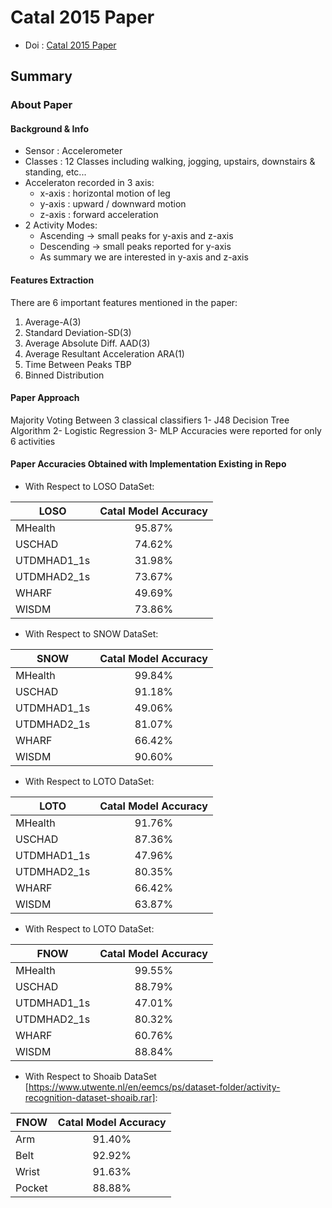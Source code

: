 # Catal 2015 Paper 
- Doi : [Catal 2015 Paper](https://doi.org/10.1016/j.asoc.2015.01.025)

## Summary

### About Paper

#### Background & Info
- Sensor : Accelerometer 
- Classes : 12 Classes including walking, jogging, upstairs, downstairs & standing, etc...
- Acceleraton recorded in 3 axis:
  - x-axis : horizontal motion of leg
  - y-axis : upward / downward motion
  - z-axis : forward acceleration
- 2 Activity Modes:
  - Ascending -> small peaks for y-axis and z-axis
  - Descending -> small peaks reported for y-axis
  - As summary we are interested in y-axis and z-axis
  
#### Features Extraction
There are 6 important features mentioned in the paper:
1. Average-A(3)
2. Standard Deviation-SD(3)
3. Average Absolute Diff. AAD(3)
4. Average Resultant Acceleration ARA(1)
5. Time Between Peaks TBP
6. Binned Distribution

#### Paper Approach
Majority Voting Between 3 classical classifiers
1- J48 Decision Tree Algorithm
2- Logistic Regression
3- MLP
Accuracies were reported for only 6 activities

#### Paper Accuracies Obtained with Implementation Existing in Repo
- With Respect to LOSO DataSet:

| LOSO          | Catal Model Accuracy | 
| ------------- |:--------------------:| 
| MHealth       | 95.87%               |
| USCHAD        | 74.62%               | 
| UTDMHAD1_1s   | 31.98%               |
| UTDMHAD2_1s   | 73.67%               |
| WHARF         | 49.69%               | 
| WISDM         | 73.86%               |

- With Respect to SNOW DataSet:

| SNOW          | Catal Model Accuracy | 
| ------------- |:--------------------:| 
| MHealth       | 99.84%               |
| USCHAD        | 91.18%               | 
| UTDMHAD1_1s   | 49.06%               |
| UTDMHAD2_1s   | 81.07%               |
| WHARF         | 66.42%               | 
| WISDM         | 90.60%               |
 
- With Respect to LOTO DataSet:

| LOTO          | Catal Model Accuracy | 
| ------------- |:--------------------:| 
| MHealth       | 91.76%               |
| USCHAD        | 87.36%               | 
| UTDMHAD1_1s   | 47.96%               |
| UTDMHAD2_1s   | 80.35%               |
| WHARF         | 66.42%               | 
| WISDM         | 63.87%               |

- With Respect to LOTO DataSet:

| FNOW          | Catal Model Accuracy | 
| ------------- |:--------------------:| 
| MHealth       | 99.55%               |
| USCHAD        | 88.79%               | 
| UTDMHAD1_1s   | 47.01%               |
| UTDMHAD2_1s   | 80.32%               |
| WHARF         | 60.76%               | 
| WISDM         | 88.84%               |


- With Respect to Shoaib DataSet [https://www.utwente.nl/en/eemcs/ps/dataset-folder/activity-recognition-dataset-shoaib.rar]:

| FNOW          | Catal Model Accuracy | 
| ------------- |:--------------------:| 
| Arm           | 91.40%               |
| Belt          | 92.92%               | 
| Wrist         | 91.63%               |
| Pocket        | 88.88%               |
